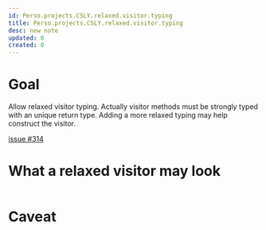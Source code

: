 ```yaml
---
id: Perso.projects.CSLY.relaxed.visitor.typing
title: Perso.projects.CSLY.relaxed.visitor.typing
desc: new note
updated: 0
created: 0
---
```

# Goal
Allow relaxed visitor typing.
Actually visitor methods must be strongly typed with an unique return type.
Adding a more relaxed typing may help construct the visitor.

[issue #314](https://github.com/b3b00/csly/issues/314)

# What a relaxed visitor may look

```csharp

```

# Caveat
